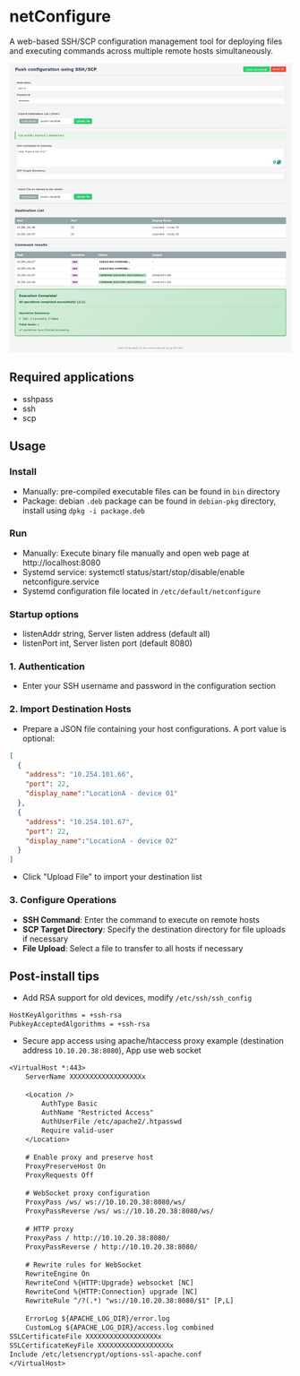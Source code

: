 # netConfigure

A web-based SSH/SCP configuration management tool for deploying files and executing commands across multiple remote hosts simultaneously.

![netConfigure Screenshot](screenCapture.png)

## Required applications
- sshpass
- ssh
- scp

## Usage
### Install
- Manually: pre-compiled executable files can be found in `bin` directory
- Package: debian `.deb` package can be found in `debian-pkg` directory, install using `dpkg -i package.deb`

### Run
- Manually: Execute binary file manually and open web page at http://localhost:8080
- Systemd service: systemctl status/start/stop/disable/enable netconfigure.service
- Systemd configuration file located in `/etc/default/netconfigure`

### Startup options
- listenAddr string, Server listen address (default all)
- listenPort int, Server listen port (default 8080)

### 1. Authentication
- Enter your SSH username and password in the configuration section

### 2. Import Destination Hosts
- Prepare a JSON file containing your host configurations. A port value is optional:
```json
[
  {
    "address": "10.254.101.66",
    "port": 22,
    "display_name":"LocationA - device 01"
  },
  {
    "address": "10.254.101.67",
    "port": 22,
    "display_name":"LocationA - device 02"
  }
]
```
- Click "Upload File" to import your destination list

### 3. Configure Operations
- **SSH Command**: Enter the command to execute on remote hosts
- **SCP Target Directory**: Specify the destination directory for file uploads if necessary
- **File Upload**: Select a file to transfer to all hosts if necessary

## Post-install tips
- Add RSA support for old devices, modify `/etc/ssh/ssh_config`
```
HostKeyAlgorithms = +ssh-rsa
PubkeyAcceptedAlgorithms = +ssh-rsa
```
- Secure app access using apache/htaccess proxy example (destination address `10.10.20.38:8080`), App use web socket
```
<VirtualHost *:443>
    ServerName XXXXXXXXXXXXXXXXXXx

    <Location />
        AuthType Basic
        AuthName "Restricted Access"
        AuthUserFile /etc/apache2/.htpasswd
        Require valid-user
    </Location>

    # Enable proxy and preserve host
    ProxyPreserveHost On
    ProxyRequests Off
    
    # WebSocket proxy configuration
    ProxyPass /ws/ ws://10.10.20.38:8080/ws/
    ProxyPassReverse /ws/ ws://10.10.20.38:8080/ws/

    # HTTP proxy
    ProxyPass / http://10.10.20.38:8080/
    ProxyPassReverse / http://10.10.20.38:8080/
    
    # Rewrite rules for WebSocket
    RewriteEngine On
    RewriteCond %{HTTP:Upgrade} websocket [NC]
    RewriteCond %{HTTP:Connection} upgrade [NC]
    RewriteRule ^/?(.*) "ws://10.10.20.38:8080/$1" [P,L]
    
    ErrorLog ${APACHE_LOG_DIR}/error.log
    CustomLog ${APACHE_LOG_DIR}/access.log combined
SSLCertificateFile XXXXXXXXXXXXXXXXXXx
SSLCertificateKeyFile XXXXXXXXXXXXXXXXXXx
Include /etc/letsencrypt/options-ssl-apache.conf
</VirtualHost>

```